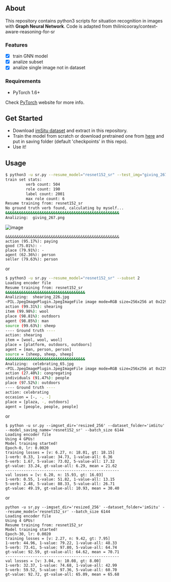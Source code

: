 ## About
This repository contains python3 scripts for situation recognition in images with **Graph Neural Network**.
Code is adapted from thilinicooray/context-aware-reasoning-for-sr

### Features
- [x] train GNN model
- [x] analize subset
- [x] analize single image not in dataset

### Requirements
* PyTorch 1.6+

Check [PyTorch](https://pytorch.org/get-started/locally/) website for more info.

## Get Started
* Download [imSitu dataset](http://imsitu.org/download/) and extract in this repository.
* Train the model from scratch or download pretrained one from [here](https://drive.google.com/file/d/13kLPviXO_UAMgq3OSFcksH_K6qBPNkiH/view?usp=sharing) and put in saving folder (default 'checkpoints' in this repo).
* Use it!
## Usage
```bash
$ python3 -u sr.py --resume_model="resnet152_sr" --test_img="giving_267.png"
train set stats: 
         verb count: 504 
         role count: 190
         label count: 2001
         max role count: 6
Resume training from: resnet152_sr
No ground truth verb found, calculating by myself...
&&&&&&&&&&&&&&&&&&&&&&&&&&&&&&&&&&&&&&&&&&&&&&&&&&
Analizing:  giving_267.png
```
![image](https://i.ibb.co/cx7yH2p/giving-267.png)
```
&&&&&&&&&&&&&&&&&&&&&&&&&&&&&&&&&&&&&&&&&&&&&&&&&&
action (95.17%): paying
good (75.01%): -
place (79.91%): -
agent (62.36%): person
seller (79.63%): person
```

or

```bash
$ python3 -u sr.py --resume_model="resnet152_sr" --subset 2
Loading encoder file
Resume training from: resnet152_sr
&&&&&&&&&&&&&&&&&&&&&&&&&&&&&&&&&&&
Analizing:  shearing_226.jpg
<PIL.JpegImagePlugin.JpegImageFile image mode=RGB size=256x256 at 0x2290D2B5BE0>
action (99.31%): shearing
item (99.98%): wool
place (98.81%): outdoors
agent (98.85%): man
source (99.63%): sheep
---- Ground truth ----
action: shearing
item = [wool, wool, wool]
place = [platform, outdoors, outdoors]
agent = [man, person, person]
source = [sheep, sheep, sheep]
&&&&&&&&&&&&&&&&&&&&&&&&&&&&&&&&&&&
Analizing:  celebrating_65.jpg
<PIL.JpegImagePlugin.JpegImageFile image mode=RGB size=256x256 at 0x2290D2B5C40>
action (27.40%): congregating
individuals (91.47%): people
place (97.52%): outdoors
---- Ground truth ----
action: celebrating
occasion = [-, -, -]
place = [plaza, -, outdoors]
agent = [people, people, people]
```
or
```
$ python -u sr.py --imgset_dir='resized_256' --dataset_folder='imSitu' --model_saving_name='resnet152_sr' --batch_size 6144
Loading encoder file
Using 4 GPUs!
Model training started!
Epoch-0, lr: 0.0020
training losses = [v: 6.27, n: 18.01, gt: 18.15]
1-verb: 0.33, 1-value: 34.73, 1-value-all: 6.36
5-verb: 1.67, 5-value: 73.02, 5-value-all: 17.32
gt-value: 33.24, gt-value-all: 6.29, mean = 21.62
--------------------------------------------------
val losses = [v: 6.20, n: 15.93, gt: 16.03]
1-verb: 0.55, 1-value: 51.82, 1-value-all: 13.15
5-verb: 2.48, 5-value: 88.33, 5-value-all: 26.71
gt-value: 49.19, gt-value-all: 10.93, mean = 30.40
```
or
```
python -u sr.py --imgset_dir='resized_256' --dataset_folder='imSitu' --resume_model='resnet152_sr' --batch_size 6144
Loading encoder file
Using 4 GPUs!
Resume training from: resnet152_sr
Model training started!
Epoch-30, lr: 0.0020
training losses = [v: 2.27, n: 9.42, gt: 7.95]
1-verb: 44.96, 1-value: 79.22, 1-value-all: 48.33
5-verb: 73.41, 5-value: 97.80, 5-value-all: 64.74
gt-value: 92.59, gt-value-all: 64.62, mean = 70.71
--------------------------------------------------
val losses = [v: 3.04, n: 10.08, gt: 8.00]
1-verb: 32.37, 1-value: 74.68, 1-value-all: 42.99
5-verb: 59.52, 5-value: 97.36, 5-value-all: 60.70
gt-value: 92.72, gt-value-all: 65.09, mean = 65.68
```
